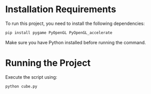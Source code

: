 # Installation Requirements

To run this project, you need to install the following dependencies:

```sh
pip install pygame PyOpenGL PyOpenGL_accelerate
```

Make sure you have Python installed before running the command.

# Running the Project

Execute the script using:

```sh
python cube.py
```


